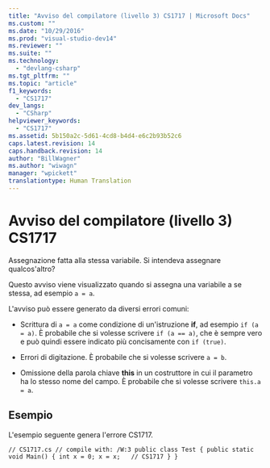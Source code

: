 ```yaml
---
title: "Avviso del compilatore (livello 3) CS1717 | Microsoft Docs"
ms.custom: ""
ms.date: "10/29/2016"
ms.prod: "visual-studio-dev14"
ms.reviewer: ""
ms.suite: ""
ms.technology: 
  - "devlang-csharp"
ms.tgt_pltfrm: ""
ms.topic: "article"
f1_keywords: 
  - "CS1717"
dev_langs: 
  - "CSharp"
helpviewer_keywords: 
  - "CS1717"
ms.assetid: 5b150a2c-5d61-4cd8-b4d4-e6c2b93b52c6
caps.latest.revision: 14
caps.handback.revision: 14
author: "BillWagner"
ms.author: "wiwagn"
manager: "wpickett"
translationtype: Human Translation
---
```

# Avviso del compilatore (livello 3) CS1717
Assegnazione fatta alla stessa variabile. Si intendeva assegnare qualcos'altro?  
  
 Questo avviso viene visualizzato quando si assegna una variabile a se stessa, ad esempio `a = a`.  
  
 L'avviso può essere generato da diversi errori comuni:  
  
-   Scrittura di `a = a` come condizione di un'istruzione **if**, ad esempio `if (a = a)`.  È probabile che si volesse scrivere `if (a == a)`, che è sempre vero e può quindi essere indicato più concisamente con `if (true)`.  
  
-   Errori di digitazione. È probabile che si volesse scrivere `a = b`.  
  
-   Omissione della parola chiave **this** in un costruttore in cui il parametro ha lo stesso nome del campo. È probabile che si volesse scrivere `this.a = a`.  
  
## Esempio  
 L'esempio seguente genera l'errore CS1717.  
  
```  
// CS1717.cs // compile with: /W:3 public class Test { public static void Main() { int x = 0; x = x;   // CS1717 } }  
```